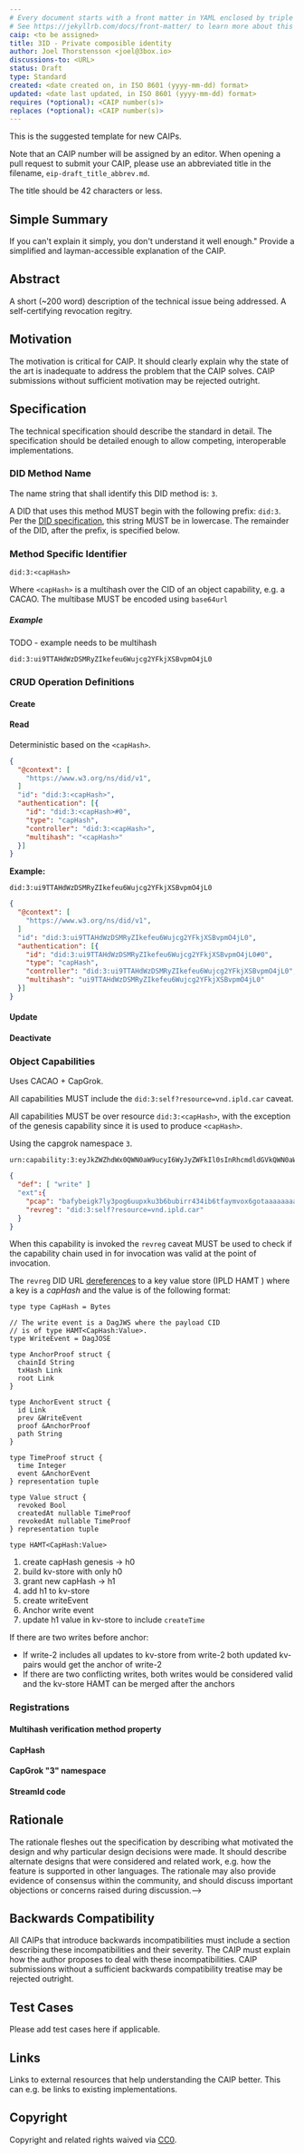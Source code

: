 ```yaml
---
# Every document starts with a front matter in YAML enclosed by triple dashes.
# See https://jekyllrb.com/docs/front-matter/ to learn more about this concept.
caip: <to be assigned>
title: 3ID - Private composible identity
author: Joel Thorstensson <joel@3box.io>
discussions-to: <URL>
status: Draft
type: Standard
created: <date created on, in ISO 8601 (yyyy-mm-dd) format>
updated: <date last updated, in ISO 8601 (yyyy-mm-dd) format>
requires (*optional): <CAIP number(s)>
replaces (*optional): <CAIP number(s)>
---
```


<!--You can leave these HTML comments in your merged EIP and delete the visible duplicate text guides, they will not appear and may be helpful to refer to if you edit it again. This is the suggested template for new EIPs. Note that an EIP number will be assigned by an editor. When opening a pull request to submit your EIP, please use an abbreviated title in the filename, `eip-draft_title_abbrev.md`. The title should be 44 characters or less.-->
This is the suggested template for new CAIPs.

Note that an CAIP number will be assigned by an editor. When opening a pull request to submit your CAIP, please use an abbreviated title in the filename, `eip-draft_title_abbrev.md`.

The title should be 42 characters or less.

## Simple Summary
<!--"If you can't explain it simply, you don't understand it well enough." Provide a simplified and layman-accessible explanation of the CAIP.-->
If you can't explain it simply, you don't understand it well enough." Provide a simplified and layman-accessible explanation of the CAIP.

## Abstract
<!--A short (~200 word) description of the technical issue being addressed.-->
A short (~200 word) description of the technical issue being addressed.
A self-certifying revocation regitry.

## Motivation
<!--The motivation is critical for CAIP. It should clearly explain why the state of the art is inadequate to address the problem that the CAIP solves. CAIP submissions without sufficient motivation may be rejected outright.-->
The motivation is critical for CAIP. It should clearly explain why the state of the art is inadequate to address the problem that the CAIP solves. CAIP submissions without sufficient motivation may be rejected outright.

## Specification


<!--The technical specification should describe the standard in detail. The specification should be detailed enough to allow competing, interoperable implementations. -->
The technical specification should describe the standard in detail. The specification should be detailed enough to allow competing, interoperable implementations.

### DID Method Name

The name string that shall identify this DID method is: `3`.

A DID that uses this method MUST begin with the following prefix: `did:3`. Per the [DID specification](https://w3c.github.io/did-core/), this string MUST be in lowercase. The remainder of the DID, after the prefix, is specified below.

### Method Specific Identifier

`did:3:<capHash>`

Where `<capHash>` is a multihash over the CID of an object capability, e.g. a CACAO. The multibase MUST be encoded using `base64url`

##### Example

TODO - example needs to be multihash

`did:3:ui9TTAHdWzDSMRyZIkefeu6Wujcg2YFkjXSBvpmO4jL0`

### CRUD Operation Definitions

#### Create



#### Read

Deterministic based on the `<capHash>`. 

```json
{
  "@context": [
    "https://www.w3.org/ns/did/v1",
  ]
  "id": "did:3:<capHash>",
  "authentication": [{
    "id": "did:3:<capHash>#0",
    "type": "capHash",
    "controller": "did:3:<capHash>",
    "multihash": "<capHash>"
  }]
}
```



**Example:**

`did:3:ui9TTAHdWzDSMRyZIkefeu6Wujcg2YFkjXSBvpmO4jL0`

```json
{
  "@context": [
    "https://www.w3.org/ns/did/v1",
  ]
  "id": "did:3:ui9TTAHdWzDSMRyZIkefeu6Wujcg2YFkjXSBvpmO4jL0",
  "authentication": [{
    "id": "did:3:ui9TTAHdWzDSMRyZIkefeu6Wujcg2YFkjXSBvpmO4jL0#0",
    "type": "capHash",
    "controller": "did:3:ui9TTAHdWzDSMRyZIkefeu6Wujcg2YFkjXSBvpmO4jL0",
    "multihash": "ui9TTAHdWzDSMRyZIkefeu6Wujcg2YFkjXSBvpmO4jL0"
  }]
}
```

#### 

#### Update



#### Deactivate



### Object Capabilities 

Uses CACAO + CapGrok.

All capabilities MUST include the `did:3:self?resource=vnd.ipld.car` caveat.

All capabilities MUST be over resource `did:3:<capHash>`, with the exception of the genesis capability since it is used to produce `<capHash>`.

Using the capgrok namespace `3`.

```
urn:capability:3:eyJkZWZhdWx0QWN0aW9ucyI6WyJyZWFkIl0sInRhcmdldGVkQWN0aW9ucyI6eyJteS5yZXNvdXJjZS4xIjpbImFwcGVuZCIsImRlbGV0ZSJdLCJteS5yZXNvdXJjZS4yIjpbImFwcGVuZCJdLCJteS5yZXNvdXJjZS4zIjpbImFwcGVuZCJdfX0
```



```json
{
  "def": [ "write" ]
  "ext":{
    "pcap": "bafybeigk7ly3pog6uupxku3b6bubirr434ib6tfaymvox6gotaaaaaaaaa",
    "revreg": "did:3:self?resource=vnd.ipld.car"
  }
}
```

When this capability is invoked the `revreg` caveat MUST be used to check if the capability chain used in for invocation was valid at the point of invocation. 

The `revreg` DID URL [dereferences](https://wiki.trustoverip.org/display/HOME/DID+URL+Resource+Parameter+Specification) to a key value store (IPLD HAMT ) where a key is a *capHash* and the value is of the following format:

```ipldsch
type type CapHash = Bytes

// The write event is a DagJWS where the payload CID
// is of type HAMT<CapHash:Value>.
type WriteEvent = DagJOSE

type AnchorProof struct {
  chainId String
  txHash Link
  root Link
}

type AnchorEvent struct {
  id Link
  prev &WriteEvent
  proof &AnchorProof
  path String
}

type TimeProof struct {
  time Integer
  event &AnchorEvent
} representation tuple

type Value struct {
  revoked Bool
  createdAt nullable TimeProof
  revokedAt nullable TimeProof
} representation tuple

type HAMT<CapHash:Value>

```

1. create capHash genesis -> h0
2. build kv-store with only h0
3. grant new capHash -> h1
4. add h1 to kv-store
5. create writeEvent
6. Anchor write event
7. update h1 value in kv-store to include `createTime`

If there are two writes before anchor:

* If write-2 includes all updates to kv-store from write-2 both updated kv-pairs would get the anchor of write-2
* If there are two conflicting writes, both writes would be considered valid and the kv-store HAMT can be merged after the anchors

### Registrations

#### Multihash verification method property



#### CapHash



#### CapGrok "3" namespace



#### StreamId code





## Rationale

<!--The rationale fleshes out the specification by describing what motivated the design and why particular design decisions were made. It should describe alternate designs that were considered and related work, e.g. how the feature is supported in other languages. The rationale may also provide evidence of consensus within the community, and should discuss important objections or concerns raised during discussion.-->
The rationale fleshes out the specification by describing what motivated the design and why particular design decisions were made. It should describe alternate designs that were considered and related work, e.g. how the feature is supported in other languages. The rationale may also provide evidence of consensus within the community, and should discuss important objections or concerns raised during discussion.-->

## Backwards Compatibility
<!--All CAIPs that introduce backwards incompatibilities must include a section describing these incompatibilities and their severity. The CAIP must explain how the author proposes to deal with these incompatibilities. CAIP submissions without a sufficient backwards compatibility treatise may be rejected outright.-->
All CAIPs that introduce backwards incompatibilities must include a section describing these incompatibilities and their severity. The CAIP must explain how the author proposes to deal with these incompatibilities. CAIP submissions without a sufficient backwards compatibility treatise may be rejected outright.

## Test Cases
<!--Please add test cases here if applicable.-->
Please add test cases here if applicable.

## Links
<!--Links to external resources that help understanding the CAIP better. This can e.g. be links to existing implementations.-->
Links to external resources that help understanding the CAIP better. This can e.g. be links to existing implementations.

## Copyright
Copyright and related rights waived via [CC0](https://creativecommons.org/publicdomain/zero/1.0/).

